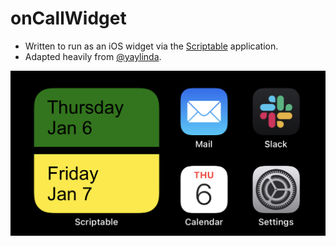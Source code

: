 # onCallWidget

- Written to run as an iOS widget via the [Scriptable](https://scriptable.app) application.
- Adapted heavily from [@yaylinda](https://github.com/yaylinda/scriptable/blob/main/CalendarEventsWidget.js).

![Sample](sample.jpg)
